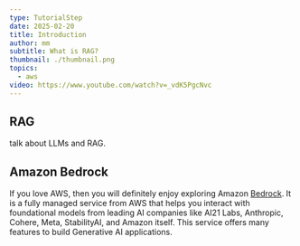 ```yaml
---
type: TutorialStep
date: 2025-02-20
title: Introduction
author: mm
subtitle: What is RAG?
thumbnail: ./thumbnail.png
topics:
  - aws
video: https://www.youtube.com/watch?v=_vdK5PgcNvc
---
```


## RAG

talk about LLMs and RAG.

## Amazon Bedrock

If you love AWS, then you will definitely enjoy exploring Amazon [Bedrock](https://aws.amazon.com/bedrock/). It is a fully managed service from AWS that helps you interact with foundational models from leading AI companies like AI21 Labs, Anthropic, Cohere, Meta, StabilityAI, and Amazon itself. This service offers many features to build Generative AI applications.
